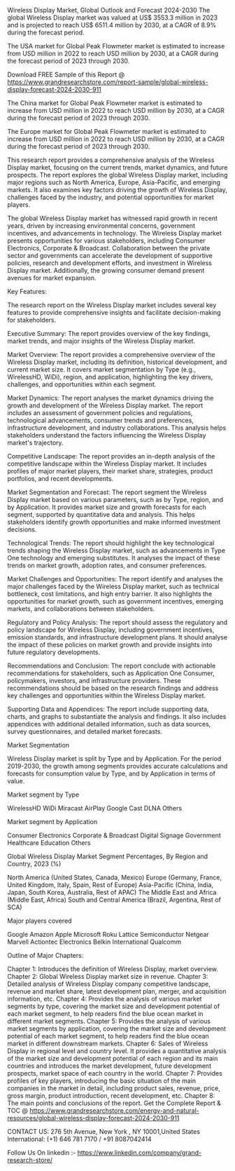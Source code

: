Wireless Display Market, Global Outlook and Forecast 2024-2030
The global Wireless Display market was valued at US$ 3553.3 million in 2023 and is projected to reach US$ 6511.4 million by 2030, at a CAGR of 8.9% during the forecast period.

The USA market for Global Peak Flowmeter market is estimated to increase from USD million in 2022 to reach USD million by 2030, at a CAGR during the forecast period of 2023 through 2030.

Download FREE Sample of this Report @ https://www.grandresearchstore.com/report-sample/global-wireless-display-forecast-2024-2030-911

The China market for Global Peak Flowmeter market is estimated to increase from USD million in 2022 to reach USD million by 2030, at a CAGR during the forecast period of 2023 through 2030.

The Europe market for Global Peak Flowmeter market is estimated to increase from USD million in 2022 to reach USD million by 2030, at a CAGR during the forecast period of 2023 through 2030.

This research report provides a comprehensive analysis of the Wireless Display market, focusing on the current trends, market dynamics, and future prospects. The report explores the global Wireless Display market, including major regions such as North America, Europe, Asia-Pacific, and emerging markets. It also examines key factors driving the growth of Wireless Display, challenges faced by the industry, and potential opportunities for market players.

The global Wireless Display market has witnessed rapid growth in recent years, driven by increasing environmental concerns, government incentives, and advancements in technology. The Wireless Display market presents opportunities for various stakeholders, including Consumer Electronics, Corporate & Broadcast. Collaboration between the private sector and governments can accelerate the development of supportive policies, research and development efforts, and investment in Wireless Display market. Additionally, the growing consumer demand present avenues for market expansion.

Key Features:

The research report on the Wireless Display market includes several key features to provide comprehensive insights and facilitate decision-making for stakeholders.

Executive Summary: The report provides overview of the key findings, market trends, and major insights of the Wireless Display market.

Market Overview: The report provides a comprehensive overview of the Wireless Display market, including its definition, historical development, and current market size. It covers market segmentation by Type (e.g., WirelessHD, WiDi), region, and application, highlighting the key drivers, challenges, and opportunities within each segment.

Market Dynamics: The report analyses the market dynamics driving the growth and development of the Wireless Display market. The report includes an assessment of government policies and regulations, technological advancements, consumer trends and preferences, infrastructure development, and industry collaborations. This analysis helps stakeholders understand the factors influencing the Wireless Display market's trajectory.

Competitive Landscape: The report provides an in-depth analysis of the competitive landscape within the Wireless Display market. It includes profiles of major market players, their market share, strategies, product portfolios, and recent developments.

Market Segmentation and Forecast: The report segment the Wireless Display market based on various parameters, such as by Type, region, and by Application. It provides market size and growth forecasts for each segment, supported by quantitative data and analysis. This helps stakeholders identify growth opportunities and make informed investment decisions.

Technological Trends: The report should highlight the key technological trends shaping the Wireless Display market, such as advancements in Type One technology and emerging substitutes. It analyses the impact of these trends on market growth, adoption rates, and consumer preferences.

Market Challenges and Opportunities: The report identify and analyses the major challenges faced by the Wireless Display market, such as technical bottleneck, cost limitations, and high entry barrier. It also highlights the opportunities for market growth, such as government incentives, emerging markets, and collaborations between stakeholders.

Regulatory and Policy Analysis: The report should assess the regulatory and policy landscape for Wireless Display, including government incentives, emission standards, and infrastructure development plans. It should analyse the impact of these policies on market growth and provide insights into future regulatory developments.

Recommendations and Conclusion: The report conclude with actionable recommendations for stakeholders, such as Application One Consumer, policymakers, investors, and infrastructure providers. These recommendations should be based on the research findings and address key challenges and opportunities within the Wireless Display market.

Supporting Data and Appendices: The report include supporting data, charts, and graphs to substantiate the analysis and findings. It also includes appendices with additional detailed information, such as data sources, survey questionnaires, and detailed market forecasts.

Market Segmentation

Wireless Display market is split by Type and by Application. For the period 2019-2030, the growth among segments provides accurate calculations and forecasts for consumption value by Type, and by Application in terms of value.

Market segment by Type

WirelessHD
WiDi
Miracast
AirPlay
Google Cast
DLNA
Others

Market segment by Application

Consumer Electronics
Corporate & Broadcast
Digital Signage
Government
Healthcare
Education
Others

Global Wireless Display Market Segment Percentages, By Region and Country, 2023 (%)

North America (United States, Canada, Mexico)
Europe (Germany, France, United Kingdom, Italy, Spain, Rest of Europe)
Asia-Pacific (China, India, Japan, South Korea, Australia, Rest of APAC)
The Middle East and Africa (Middle East, Africa)
South and Central America (Brazil, Argentina, Rest of SCA)

Major players covered

Google
Amazon
Apple
Microsoft
Roku
Lattice Semiconductor
Netgear
Marvell
Actiontec Electronics
Belkin International
Qualcomm

Outline of Major Chapters:

Chapter 1: Introduces the definition of Wireless Display, market overview.
Chapter 2: Global Wireless Display market size in revenue.
Chapter 3: Detailed analysis of Wireless Display company competitive landscape, revenue and market share, latest development plan, merger, and acquisition information, etc.
Chapter 4: Provides the analysis of various market segments by type, covering the market size and development potential of each market segment, to help readers find the blue ocean market in different market segments.
Chapter 5: Provides the analysis of various market segments by application, covering the market size and development potential of each market segment, to help readers find the blue ocean market in different downstream markets.
Chapter 6: Sales of Wireless Display in regional level and country level. It provides a quantitative analysis of the market size and development potential of each region and its main countries and introduces the market development, future development prospects, market space of each country in the world.
Chapter 7: Provides profiles of key players, introducing the basic situation of the main companies in the market in detail, including product sales, revenue, price, gross margin, product introduction, recent development, etc.
Chapter 8: The main points and conclusions of the report.
Get the Complete Report & TOC @ https://www.grandresearchstore.com/energy-and-natural-resources/global-wireless-display-forecast-2024-2030-911

CONTACT US:
276 5th Avenue, New York , NY 10001,United States
International: (+1) 646 781 7170 / +91 8087042414

Follow Us On linkedin :- https://www.linkedin.com/company/grand-research-store/
